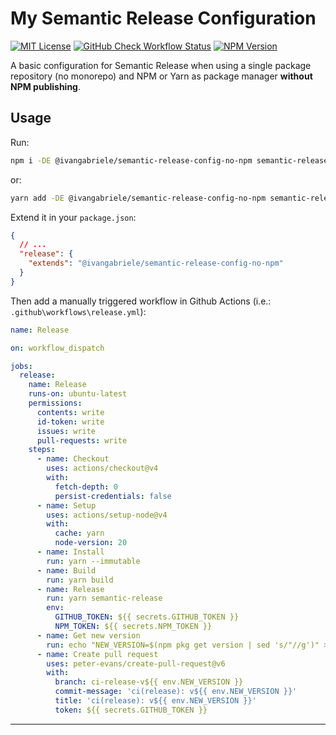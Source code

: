 # My Semantic Release Configuration

[![MIT License][img-license]][lnk-license] [![GitHub Check Workflow Status][img-github]][lnk-github]
[![NPM Version][img-npm]][lnk-npm]

A basic configuration for Semantic Release when using a single package repository (no monorepo) and NPM or Yarn as
package manager **without NPM publishing**.

## Usage

Run:

```sh
npm i -DE @ivangabriele/semantic-release-config-no-npm semantic-release
```

or:

```sh
yarn add -DE @ivangabriele/semantic-release-config-no-npm semantic-release
```

Extend it in your `package.json`:

```json
{
  // ...
  "release": {
    "extends": "@ivangabriele/semantic-release-config-no-npm"
  }
}
```

Then add a manually triggered workflow in Github Actions (i.e.: `.github\workflows\release.yml`):

```yaml
name: Release

on: workflow_dispatch

jobs:
  release:
    name: Release
    runs-on: ubuntu-latest
    permissions:
      contents: write
      id-token: write
      issues: write
      pull-requests: write
    steps:
      - name: Checkout
        uses: actions/checkout@v4
        with:
          fetch-depth: 0
          persist-credentials: false
      - name: Setup
        uses: actions/setup-node@v4
        with:
          cache: yarn
          node-version: 20
      - name: Install
        run: yarn --immutable
      - name: Build
        run: yarn build
      - name: Release
        run: yarn semantic-release
        env:
          GITHUB_TOKEN: ${{ secrets.GITHUB_TOKEN }}
          NPM_TOKEN: ${{ secrets.NPM_TOKEN }}
      - name: Get new version
        run: echo "NEW_VERSION=$(npm pkg get version | sed 's/"//g')" >> "$GITHUB_ENV"
      - name: Create pull request
        uses: peter-evans/create-pull-request@v6
        with:
          branch: ci-release-v${{ env.NEW_VERSION }}
          commit-message: 'ci(release): v${{ env.NEW_VERSION }}'
          title: 'ci(release): v${{ env.NEW_VERSION }}'
          token: ${{ secrets.GITHUB_TOKEN }}
```

---

[img-github]:
  https://img.shields.io/github/actions/workflow/status/ivangabriele/semantic-release-config/check.yml?branch=main&label=CI&style=for-the-badge
[img-license]: https://img.shields.io/github/license/ivangabriele/semantic-release-config?style=flat-square
[img-npm]: https://img.shields.io/npm/v/@ivangabriele/semantic-release-config-no-npm?style=flat-square
[lnk-github]: https://github.com/ivangabriele/semantic-release-config/actions?query=branch%3Amain++
[lnk-license]: https://github.com/ivangabriele/semantic-release-config/blob/main/packages/no-npm/LICENSE
[lnk-npm]: https://www.npmjs.com/package/@ivangabriele/semantic-release-config
